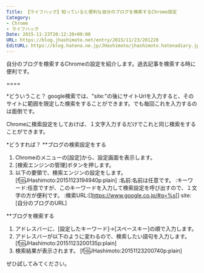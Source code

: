 ```yaml
---
Title: 【ライフハック】知っていると便利な自分のブログを検索するChrome設定
Category:
- Chrome
- ライフハック
Date: 2015-11-23T20:12:20+09:00
URL: https://blog.jhashimoto.net/entry/2015/11/23/201220
EditURL: https://blog.hatena.ne.jp/JHashimoto/jhashimoto.hatenadiary.jp/atom/entry/6653586347146232936
---
```


自分のブログを検索するChromeの設定を紹介します。過去記事を検索する時に便利です。

====

*どういうこと？
google検索では、"site:"の後にサイトUrlを入力すると、そのサイトに範囲を限定した検索をすることができます。でも毎回これを入力するのは面倒です。

Chromeに検索設定をしておけば、１文字入力するだけでこれと同じ検索をすることができます。

*どうすれば？
**ブログの検索設定をする
1. Chromeのメニューの[設定]から、設定画面を表示します。
2. [検索エンジンの管理]ボタンを押します。
3. 以下の要領で、検索エンジンの設定をします。
[f:id:JHashimoto:20151123194940p:plain]
:名前:名前は任意です。
:キーワード:任意ですが、このキーワードを入力して検索設定を呼び出すので、１文字の方が便利です。
:検索URL:[]https://www.google.co.jp/#q=%s[] site:[自分のブログのURL]

**ブログを検索する
1. アドレスバーに、[設定したキーワード]→[スペースキー]の順で入力します。
2. アドレスバーが以下のように変わるので、検索したい語句を入力します。
[f:id:JHashimoto:20151123200135p:plain]
3. 検索結果が表示されます。
[f:id:JHashimoto:20151123200740p:plain]

ぜひ試してみてください。
